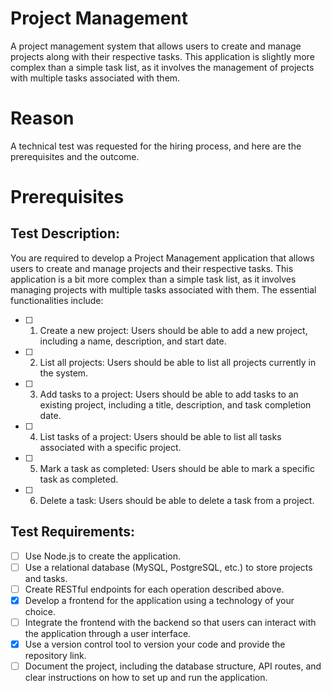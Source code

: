 # Project Management

A project management system that allows users to create and manage projects along with their respective tasks. This application is slightly more complex than a simple task list, as it involves the management of projects with multiple tasks associated with them.

# Reason

A technical test was requested for the hiring process, and here are the prerequisites and the outcome.

# Prerequisites

## Test Description:

You are required to develop a Project Management application that allows users to create and manage projects and their respective tasks. This application is a bit more complex than a simple task list, as it involves managing projects with multiple tasks associated with them. The essential functionalities include:

- [ ] 1. Create a new project: Users should be able to add a new project, including a name, description, and start date.

- [ ] 2. List all projects: Users should be able to list all projects currently in the system.

- [ ] 3. Add tasks to a project: Users should be able to add tasks to an existing project, including a title, description, and task completion date.

- [ ] 4. List tasks of a project: Users should be able to list all tasks associated with a specific project.

- [ ] 5. Mark a task as completed: Users should be able to mark a specific task as completed.

- [ ] 6. Delete a task: Users should be able to delete a task from a project.

## Test Requirements:

- [ ] Use Node.js to create the application.
- [ ] Use a relational database (MySQL, PostgreSQL, etc.) to store projects and tasks.
- [ ] Create RESTful endpoints for each operation described above.
- [x] Develop a frontend for the application using a technology of your choice.
- [ ] Integrate the frontend with the backend so that users can interact with the application through a user interface.
- [x] Use a version control tool to version your code and provide the repository link.
- [ ] Document the project, including the database structure, API routes, and clear instructions on how to set up and run the application.